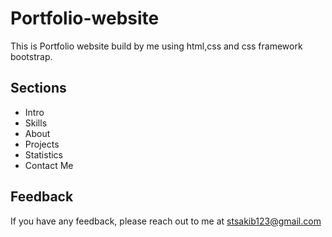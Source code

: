 # Portfolio-website
This is Portfolio website build by me using html,css and css framework bootstrap.

## Sections
<ul type="*">
<li>Intro </li>
<li>Skills</li>
<li>About </li>
<li>Projects </li>
<li>Statistics </li>
<li>Contact Me</li>
</ul>

## Feedback
If you have any feedback, please reach out to me at <a href="mailto:stsakib123@gmail.com">stsakib123@gmail.com</a>


